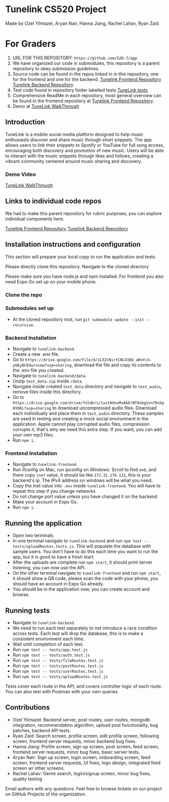 # Tunelink CS520 Project
Made by Ozel Yilmazel, Aryan Nair, Hanna Jiang, Rachel Lahav, Ryan Zaid

# For Graders
1. URL FOR THIS REPOSITORY: `https://github.com/520-7/app`
2. We have organized our code in submodules, this repository is a parent repository to obey submission guidelines.
3. Source code can be found in the repos linked in in this repository, one for the frontend and one for the backend. [Tunelink Frontend Repository](https://github.com/520-7/tunelink-frontend) [Tunelink Backend Repository](https://github.com/520-7/tunelink-backend)
4. Test code found in repository folder labelled tests [TuneLink tests](https://github.com/520-7/tunelink-backend/tree/main/tests).
5. Comprehensive ReadMe in each repository, most general overview can be found in the frontend repository at [Tunelink Frontend Repository](https://github.com/520-7/tunelink-frontend).
6. Demo at [TuneLink WalkThrough](https://drive.google.com/file/d/1na2T1S1jm1Wh_7zE_rlJNU153vUyQzkb/view)

## Introduction
TuneLink is a mobile social media platform designed to help music enthusiasts discover and share music through short snippets. The app allows users to link their snippets to Spotify or YouTube for full song access, encouraging both discovery and promotion of new music. Users will be able to interact with the music snippets through likes and follows, creating a vibrant community centered around music sharing and discovery.

### Demo Video
[TuneLink WalkThrough](https://drive.google.com/file/d/1na2T1S1jm1Wh_7zE_rlJNU153vUyQzkb/view)

## Links to individual code repos
We had to make this parent repository for rubric purposes, you can explore individual components here.

[Tunelink Frontend Repository](https://github.com/520-7/tunelink-frontend)
[Tunelink Backend Repository](https://github.com/520-7/tunelink-backend)

## Installation instructions and configuration
This section will prepare your local copy to run the application and tests.

Please directly clone this repository. Navigate to the cloned directory

Please make sure you have node.js and npm installed. For frontend you also need Expo Go set up on your mobile phone.

### Clone the repo

### Submodules set up
- At the cloned repository root, run `git submodule update --init --recursive`.

### Backend Installation
- Navigate to `tunelink-backend`.
- Create a new .env file.
- Go to `https://drive.google.com/file/d/1CXZcNirtCNC43OU_aRnYcX-yG6y0CEGw/view?usp=sharing`, download the file and copy its contents to the .env file you created.
- Navigate to `tunelink-backend/data`.
- Unzip `test_data.zip` inside `/data`.
- Navigate inside created `test_data` directory and navigate to `test_audio`, remove files inside this directory.
- Go to `https://drive.google.com/drive/folders/1vvtAXnvMvA6ErBT0sbgSsn79shp8YUKL?usp=sharing` to download uncompressed audio files. Download each individually and place them in `test_audio` directory. These samples are used in testing and creating a mock social environment in the application. Apple cannot play corrupted audio files, compression corrupts it, that's why we need this extra step. If you want, you can add your own mp3 files.
- Run `npm i`.

### Frontend Installation
- Navigate to `tunelink-frontend`.
- Run ifconfig on Mac, run ipconfig on Windows. Scroll to find `en0`, and there copy `inet` value, it should be like `172.31.176.131`, this is your backend's ip. The IPv4 address on windows will be what you need.
- Copy the inet value into `.env` inside `tunelink-frontend`. You will have to repeat this step if you change networks
- Do not change port value unless you have changed it on the backend
- Make your account in Expo Go.
- Run `npm i`.

## Running the application
- Open two terminals
- In one terminal navigate to `tunelink-backend` and run `npm test -- tests/uploadRoutes.tests.js`. This will populate the database with sample users. You don't have to do this each time you want to run the app, but it is good to have a fresh start.
- After the uploads are complete run `npm start`, it should print server listening, you can now use the API.
- On the other terminal navigate to `tunelink-frontend` and run `npm start`, it should show a QR code, please scan the code with your phone, you should have an account in Expo Go already.
- You should be in the application now, you can create account and browse.

## Running tests
- Navigate to `tunelink-backend`.
- We need to run each test separately to not introduce a race condition across tests. Each test will drop the database, this is to make a consistent environment each time.
- Wait until completion of each test.
- Run `npm test -- tests/app.test.js`
- Run `npm test -- tests/auth.test.js`
- Run `npm test -- tests/fileRoutes.test.js`
- Run `npm test -- tests/postRoutes.test.js`
- Run `npm test -- tests/userRoutes.test.js`
- Run `npm test -- tests/uploadRoutes.test.js`

Tests cover each route in the API, and covers controller logic of each route. You can also test with Postman with your own queries.

## Contributions
- Ozel Yilmazel: Backend server, post routes, user routes, mongodb integration, recommendation algorithm, upload post functionality, bug patches, backend API tests.
- Ryan Zaid: Search screen, profile screen, edit profile screen, following screen, frontend server requests, minor backend bug fixes.
- Hanna Jiang: Profile screen, sign up screen, post screen, feed screen, frontend server requests, minor bug fixes, basic server tests.
- Aryan Nair: Sign up screen, login screen, onboarding screen, feed screen, frontend server requests, UI fixes, logo design, integrated feed screen w/ other screens.
- Rachel Lahav: Genre search, login/signup screen, minor bug fixes, quality testing

Email authors with any questions. Feel free to browse tickets on our project on GitHub Projects of the organization.
